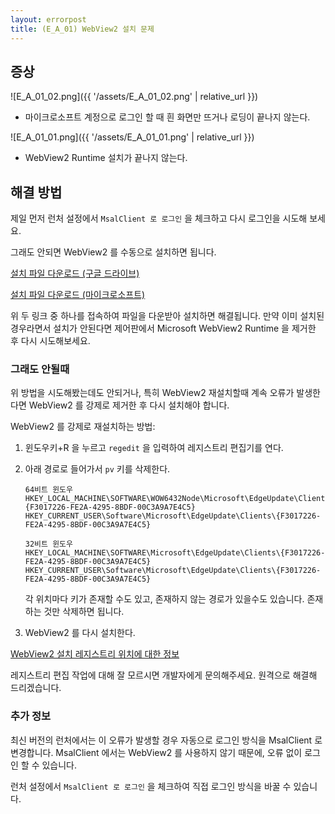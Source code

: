 ```yaml
---
layout: errorpost
title: (E_A_01) WebView2 설치 문제
---
```


## 증상

![E_A_01_02.png]({{ '/assets/E_A_01_02.png' | relative_url }})

- 마이크로소프트 계정으로 로그인 할 때 흰 화면만 뜨거나 로딩이 끝나지 않는다.

![E_A_01_01.png]({{ '/assets/E_A_01_01.png' | relative_url }})

- WebView2 Runtime 설치가 끝나지 않는다.

## 해결 방법

제일 먼저 런처 설정에서 `MsalClient 로 로그인` 을 체크하고 다시 로그인을 시도해 보세요.

그래도 안되면 WebView2 를 수동으로 설치하면 됩니다.

[설치 파일 다운로드 (구글 드라이브)](https://drive.google.com/file/d/1oUURfWVYvsuqqaiTTU8fbZUoLG4DrETU/view?usp=sharing)

[설치 파일 다운로드 (마이크로소프트)](https://go.microsoft.com/fwlink/p/?LinkId=2124703)

위 두 링크 중 하나를 접속하여 파일을 다운받아 설치하면 해결됩니다. 만약 이미 설치된 경우라면서 설치가 안된다면 제어판에서 Microsoft WebView2 Runtime 을 제거한 후 다시 시도해보세요. 

### 그래도 안될때

위 방법을 시도해봤는데도 안되거나, 특히 WebView2 재설치할때 계속 오류가 발생한다면 WebView2 를 강제로 제거한 후 다시 설치해야 합니다. 

WebView2 를 강제로 재설치하는 방법:

1. 윈도우키+R 을 누르고 `regedit` 을 입력하여 레지스트리 편집기를 연다.
2. 아래 경로로 들어가서 `pv` 키를 삭제한다.

    ```
    64비트 윈도우
    HKEY_LOCAL_MACHINE\SOFTWARE\WOW6432Node\Microsoft\EdgeUpdate\Clients\{F3017226-FE2A-4295-8BDF-00C3A9A7E4C5}
    HKEY_CURRENT_USER\Software\Microsoft\EdgeUpdate\Clients\{F3017226-FE2A-4295-8BDF-00C3A9A7E4C5}
    ```

    ```
    32비트 윈도우
    HKEY_LOCAL_MACHINE\SOFTWARE\Microsoft\EdgeUpdate\Clients\{F3017226-FE2A-4295-8BDF-00C3A9A7E4C5}
    HKEY_CURRENT_USER\Software\Microsoft\EdgeUpdate\Clients\{F3017226-FE2A-4295-8BDF-00C3A9A7E4C5}
    ```
    
    각 위치마다 키가 존재할 수도 있고, 존재하지 않는 경로가 있을수도 있습니다. 존재하는 것만 삭제하면 됩니다.

3. WebView2 를 다시 설치한다.

[WebView2 설치 레지스트리 위치에 대한 정보](https://docs.microsoft.com/en-us/microsoft-edge/webview2/concepts/distribution)

레지스트리 편집 작업에 대해 잘 모르시면 개발자에게 문의해주세요. 원격으로 해결해 드리겠습니다. 

### 추가 정보

최신 버전의 런처에서는 이 오류가 발생할 경우 자동으로 로그인 방식을 MsalClient 로 변경합니다. MsalClient 에서는 WebView2 를 사용하지 않기 때문에, 오류 없이 로그인 할 수 있습니다.

런처 설정에서 `MsalClient 로 로그인` 을 체크하여 직접 로그인 방식을 바꿀 수 있습니다. 